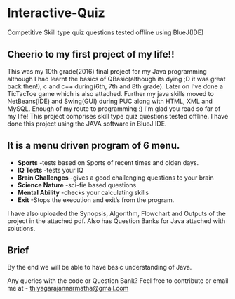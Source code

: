 # Interactive-Quiz
Competitive Skill type quiz questions tested offline using BlueJ(IDE)

## Cheerio to my first project of my life!!
This was my 10th grade(2016) final project for my Java programming although I had learnt the basics of QBasic(although its dying ;D it was great back then!), c and c++ during(6th, 7th and 8th grade). Later on I've done a TicTacToe game which is also attached.
Further my java skills moved to NetBeans(IDE) and Swing(GUI) during PUC along with HTML, XML and MySQL.
Enough of my route to programming :) I'm glad you read so far of my life!
This project comprises skill type quiz questions tested offline. 
I have done this project using the JAVA software in BlueJ IDE. 

## It is a menu driven program of 6 menu. 
- **Sports** -tests based on Sports of recent times and 
olden days.
- **IQ Tests** -tests your IQ
- **Brain Challenges** -gives a good challenging questions 
to your brain 
- **Science Nature** -sci-fie based questions
- **Mental Ability** -checks your calculating skills
- **Exit** -Stops the execution and exit’s from the program.

I have also uploaded the Synopsis, Algorithm, Flowchart and Outputs of the project in the attached pdf.
Also has Question Banks for Java attached with solutions.

## Brief
By the end we will be able to have basic understanding of Java.

Any queries with the code or Question Bank? Feel free to contribute or email me at - thiyagarajannarmatha@gmail.com
